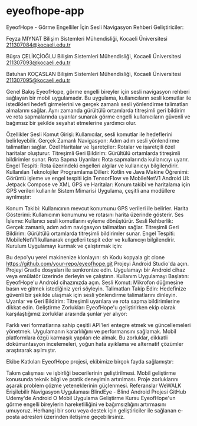 # eyeofhope-app
 
EyeofHope - Görme Engelliler İçin Sesli Navigasyon Rehberi
Geliştiriciler:

Feyza MIYNAT
Bilişim Sistemleri Mühendisliği, Kocaeli Üniversitesi
211307084@kocaeli.edu.tr

Büşra ÇELİKÇİOĞLU
Bilişim Sistemleri Mühendisliği, Kocaeli Üniversitesi
211307093@kocaeli.edu.tr

Batuhan KOÇASLAN
Bilişim Sistemleri Mühendisliği, Kocaeli Üniversitesi
211307095@kocaeli.edu.tr

Genel Bakış
EyeofHope, görme engelli bireyler için sesli navigasyon rehberi sağlayan bir mobil uygulamadır. Bu uygulama, kullanıcıların sesli komutlar ile istedikleri hedefi girmelerini ve gerçek zamanlı sesli yönlendirme talimatları almalarını sağlar. Aynı zamanda gürültülü ortamlarda titreşimli geri bildirim ve rota sapmalarında uyarılar sunarak görme engelli kullanıcıların güvenli ve bağımsız bir şekilde seyahat etmelerine yardımcı olur.

Özellikler
Sesli Komut Girişi: Kullanıcılar, sesli komutlar ile hedeflerini belirleyebilir.
Gerçek Zamanlı Navigasyon: Adım adım sesli yönlendirme talimatları sağlar.
Özel Haritalar ve İşaretçiler: Rotalar ve işaretçili özel haritalar oluşturur.
Titreşimli Geri Bildirim: Gürültülü ortamlarda titreşimli bildirimler sunar.
Rota Sapma Uyarıları: Rota sapmalarında kullanıcıyı uyarır.
Engel Tespiti: Rota üzerindeki engelleri algılar ve kullanıcıyı bilgilendirir.
Kullanılan Teknolojiler
Programlama Dilleri: Kotlin ve Java
Makine Öğrenimi: Görüntü işleme ve engel tespiti için TensorFlow ve MobileNetV1
Android UI: Jetpack Compose ve XML
GPS ve Haritalar: Konum takibi ve haritalama için GPS verileri kullanılır
Sistem Mimarisi
Uygulama, çeşitli ana modüllere ayrılmıştır:

Konum Takibi: Kullanıcının mevcut konumunu GPS verileri ile belirler.
Harita Gösterimi: Kullanıcının konumunu ve rotasını harita üzerinde gösterir.
Ses İşleme: Kullanıcı sesli komutlarını eyleme dönüştürür.
Sesli Rehberlik: Gerçek zamanlı, adım adım navigasyon talimatları sağlar.
Titreşimli Geri Bildirim: Gürültülü ortamlarda titreşimli bildirimler sunar.
Engel Tespiti: MobileNetV1 kullanarak engelleri tespit eder ve kullanıcıyı bilgilendirir.
Kurulum
Uygulamayı kurmak ve çalıştırmak için:

Bu depo'yu yerel makinenize klonlayın:
sh
Kodu kopyala
git clone https://github.com/your-repo/eyeofhope.git
Projeyi Android Studio'da açın.
Projeyi Gradle dosyaları ile senkronize edin.
Uygulamayı bir Android cihaz veya emülatör üzerinde derleyin ve çalıştırın.
Kullanım
Uygulamayı Başlatın: EyeofHope'u Android cihazınızda açın.
Sesli Komut: Mikrofon düğmesine basın ve gitmek istediğiniz yeri söyleyin.
Talimatları Takip Edin: Hedefinize güvenli bir şekilde ulaşmak için sesli yönlendirme talimatlarını dinleyin.
Uyarılar ve Geri Bildirim: Titreşimli uyarılara ve rota sapma bildirimlerine dikkat edin.
Geliştirme Zorlukları
EyeofHope'u geliştirirken ekip olarak karşılaştığımız zorluklar arasında şunlar yer alıyor:

Farklı veri formatlarına sahip çeşitli API'leri entegre etmek ve güncellemeleri yönetmek.
Uygulamanın kararlılığını ve performansını sağlamak.
Mobil platformlara özgü karmaşık yapıları ele almak.
Bu zorluklar, dikkatli dokümantasyon incelemeleri, yoğun hata ayıklama ve alternatif çözümler araştırarak aşılmıştır.

Ekibe Katkıları
EyeofHope projesi, ekibimize birçok fayda sağlamıştır:

Takım çalışması ve işbirliği becerilerinin geliştirilmesi.
Mobil geliştirme konusunda teknik bilgi ve pratik deneyimin artırılması.
Proje zorluklarını aşarak problem çözme yeteneklerinin güçlenmesi.
Referanslar
WeWALK Erişilebilir Navigasyon Uygulaması
BlindEye - Blind Android Projesi GitHub
Udemy'de Android O Mobil Uygulama Geliştirme Kursu
EyeofHope'un görme engelli bireylerin hareketliliğini ve bağımsızlığını artırmasını umuyoruz. Herhangi bir soru veya destek için geliştiriciler ile sağlanan e-posta adresleri üzerinden iletişime geçebilirsiniz.
